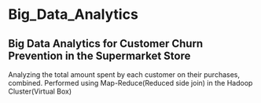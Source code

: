 # Big_Data_Analytics
## Big Data Analytics for Customer Churn Prevention in the Supermarket Store
Analyzing the total amount spent by each customer on their purchases, combined. Performed using Map-Reduce(Reduced side join) in the Hadoop Cluster(Virtual Box)
